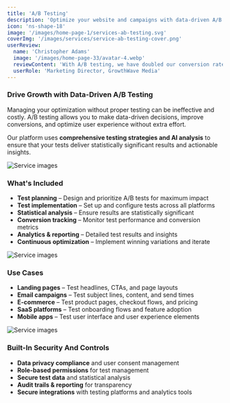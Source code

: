 ```yaml
---
title: 'A/B Testing'
description: 'Optimize your website and campaigns with data-driven A/B testing to improve conversions and user experience.'
icon: 'ns-shape-18'
image: '/images/home-page-1/services-ab-testing.svg'
coverImg: '/images/services/service-ab-testing-cover.png'
userReview:
  name: 'Christopher Adams'
  image: '/images/home-page-33/avatar-4.webp'
  reviewContent: 'With A/B testing, we have doubled our conversion rates while cutting optimization time in half. It has become a vital part of our growth strategy.'
  userRole: 'Marketing Director, GrowthWave Media'
---
```


### Drive Growth with Data-Driven A/B Testing

Managing your optimization without proper testing can be ineffective and costly. A/B testing allows you to make data-driven decisions, improve conversions, and optimize user experience without extra effort.

Our platform uses **comprehensive testing strategies and AI analysis** to ensure that your tests deliver statistically significant results and actionable insights.

![Service images](/images/services/service-details-1.png)

### What's Included

- **Test planning** – Design and prioritize A/B tests for maximum impact
- **Test implementation** – Set up and configure tests across all platforms
- **Statistical analysis** – Ensure results are statistically significant
- **Conversion tracking** – Monitor test performance and conversion metrics
- **Analytics & reporting** – Detailed test results and insights
- **Continuous optimization** – Implement winning variations and iterate

![Service images](/images/services/service-details-2.png)

### Use Cases

- **Landing pages** – Test headlines, CTAs, and page layouts
- **Email campaigns** – Test subject lines, content, and send times
- **E-commerce** – Test product pages, checkout flows, and pricing
- **SaaS platforms** – Test onboarding flows and feature adoption
- **Mobile apps** – Test user interface and user experience elements

![Service images](/images/services/service-details-3.jpg)

### Built-In Security And Controls

- **Data privacy compliance** and user consent management
- **Role-based permissions** for test management
- **Secure test data** and statistical analysis
- **Audit trails & reporting** for transparency
- **Secure integrations** with testing platforms and analytics tools

